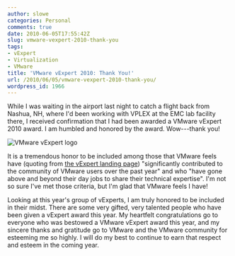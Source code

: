 ```yaml
---
author: slowe
categories: Personal
comments: true
date: 2010-06-05T17:55:42Z
slug: vmware-vexpert-2010-thank-you
tags:
- vExpert
- Virtualization
- VMware
title: 'VMware vExpert 2010: Thank You!'
url: /2010/06/05/vmware-vexpert-2010-thank-you/
wordpress_id: 1966
---
```


While I was waiting in the airport last night to catch a flight back from Nashua, NH, where I'd been working with VPLEX at the EMC lab facility there, I received confirmation that I had been awarded a VMware vExpert 2010 award. I am humbled and honored by the award. Wow---thank you!

![VMware vExpert logo](/public/img/vmw-vexpert.jpg)

It is a tremendous honor to be included among those that VMware feels have (quoting from [the vExpert landing page](http://www.vmware.com/communities/vexpert/)) "significantly contributed to the community of VMware users over the past year" and who "have gone above and beyond their day jobs to share their technical expertise". I'm not so sure I've met those criteria, but I'm glad that VMware feels I have!

Looking at this year's group of vExperts, I am truly honored to be included in their midst. There are some very gifted, very talented people who have been given a vExpert award this year. My heartfelt congratulations go to everyone who was bestowed a VMware vExpert award this year, and my sincere thanks and gratitude go to VMware and the VMware community for esteeming me so highly. I will do my best to continue to earn that respect and esteem in the coming year.
